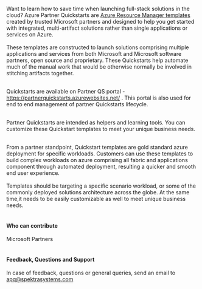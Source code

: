 <br>
Want to learn how to save time when launching full-stack solutions in the cloud? Azure Partner Quickstarts are <a href="https://docs.microsoft.com/en-us/azure/azure-resource-manager/resource-group-overview" Target="_Blank">Azure Resource Manager templates</a> created by trusted Microsoft partners and designed to help you get started with integrated, multi-artifact solutions rather than single applications or services on Azure. <br /> <br />
These templates are constructed to launch solutions comprising multiple applications and services from both Microsoft and Microsoft software partners, open source and proprietary. These Quickstarts help automate much of the manual work that would be otherwise normally be involved in stitching artifacts together.<br /> <br />

Quickstarts are available on Partner QS portal -<a href="https://partnerquickstarts.azurewebsites.net/" Target="_Blank">https://partnerquickstarts.azurewebsites.net/</a> . This portal is also used for end to end management of partner Quickstarts lifecycle.<br /> <br />

Partner Quickstarts are intended as helpers and learning tools. You can customize these Quickstart templates to meet your unique business needs.<br /> <br />

From a partner standpoint, Quickstart templates are gold standard azure deployment for specific workloads. Customers can use these templates to build complex workloads on azure comprising all fabric and applications component through automated deployment, resulting a quicker and smooth end user experience. <br /> <br />
Templates should be targeting a specific scenario workload, or some of the commonly deployed solutions architecture across the globe. At the same time,it needs to be easily customizable as well to meet unique business needs. <br /><br/>
<h4>Who can contribute</h4>
Microsoft Partners<br/><br/>
<h4>Feedback, Questions and Support</h4>
In case of feedback, questions or general queries, send an email to <a href="mailto:apq@spektrasystems.com">apq@spektrasystems.com</a><br/><br/>
